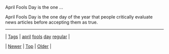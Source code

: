 <!--
title: April Fools Day is the one day of the year that people critically evaluate news articles before accepting them as true.
date: 2020-06-28T15:27:00.111Z
tags: april, fools, day, regular
-->


April Fools Day is the one ...

<p>April Fools Day is the one day of the year that people critically evaluate news articles before accepting them as true.</p>

<!--BOTTOM-POST-NAVIGATION-->
---

| [Tags](tags.md) | [april](tag-april.md) [fools](tag-fools.md) [day](tag-day.md) [regular](tag-regular.md) |

| [Newer](141975056554.md) | [Top](index.md) | [Older](142256431059.md) |